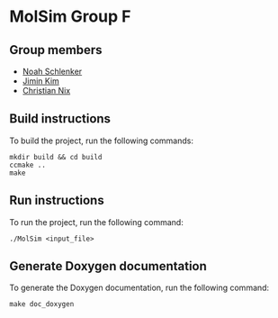 MolSim Group F
===

## Group members
- [Noah Schlenker](https://github.com/noahpy)
- [Jimin Kim](https://github.com/jimin31)
- [Christian Nix](https://github.com/Chryzl)

## Build instructions
To build the project, run the following commands:
```
mkdir build && cd build
ccmake ..
make
```

## Run instructions
To run the project, run the following command:
```
./MolSim <input_file>
```

## Generate Doxygen documentation
To generate the Doxygen documentation, run the following command:
```
make doc_doxygen
```